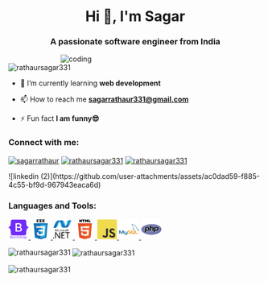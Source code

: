 <h1 align="center">Hi 👋, I'm Sagar</h1>
<h3 align="center">A passionate software engineer from India</h3>

<img align="right" alt="coding" width="400" src="https://user-images.githubusercontent.com/55389276/140866485-8fb1c876-9a8f-4d6a-98dc-08c4981eaf70.gif">

<p align="left"> <img src="https://komarev.com/ghpvc/?username=rathaursagar331&label=Profile%20views&color=0e75b6&style=flat" alt="rathaursagar331" /> </p>

- 🌱 I’m currently learning **web development**


- 📫 How to reach me **sagarrathaur331@gmail.com**

- ⚡ Fun fact **I am funny😎**

<h3 align="left">Connect with me:</h3>
<p align="left">
<a href="https://fb.com/sagarrathaur" target="blank"><img align="center" src="https://raw.githubusercontent.com/rahuldkjain/github-profile-readme-generator/master/src/images/icons/Social/facebook.svg" alt="sagarrathaur" height="30" width="40" /></a>
<a href="https://instagram.com/rathaursagar331" target="blank"><img align="center" src="https://raw.githubusercontent.com/rahuldkjain/github-profile-readme-generator/master/src/images/icons/Social/instagram.svg" alt="rathaursagar331" height="30" width="40" /></a>
  <a href="https://www.linkedin.com/in/sagarrathaur8287164387/" target="blank"><img align="center" src="" alt="rathaursagar331" height="30" width="40" /></a>
</p>![linkedin (2)](https://github.com/user-attachments/assets/ac0dad59-f885-4c55-bf9d-967943eaca6d)


<h3 align="left">Languages and Tools:</h3>
<p align="left"> <a href="https://getbootstrap.com" target="_blank" rel="noreferrer"> <img src="https://raw.githubusercontent.com/devicons/devicon/master/icons/bootstrap/bootstrap-plain-wordmark.svg" alt="bootstrap" width="40" height="40"/> </a> <a href="https://www.w3schools.com/css/" target="_blank" rel="noreferrer"> <img src="https://raw.githubusercontent.com/devicons/devicon/master/icons/css3/css3-original-wordmark.svg" alt="css3" width="40" height="40"/> </a> <a href="https://dotnet.microsoft.com/" target="_blank" rel="noreferrer"> <img src="https://raw.githubusercontent.com/devicons/devicon/master/icons/dot-net/dot-net-original-wordmark.svg" alt="dotnet" width="40" height="40"/> </a> <a href="https://www.w3.org/html/" target="_blank" rel="noreferrer"> <img src="https://raw.githubusercontent.com/devicons/devicon/master/icons/html5/html5-original-wordmark.svg" alt="html5" width="40" height="40"/> </a> <a href="https://developer.mozilla.org/en-US/docs/Web/JavaScript" target="_blank" rel="noreferrer"> <img src="https://raw.githubusercontent.com/devicons/devicon/master/icons/javascript/javascript-original.svg" alt="javascript" width="40" height="40"/> </a> <a href="https://www.mysql.com/" target="_blank" rel="noreferrer"> <img src="https://raw.githubusercontent.com/devicons/devicon/master/icons/mysql/mysql-original-wordmark.svg" alt="mysql" width="40" height="40"/> </a> <a href="https://www.php.net" target="_blank" rel="noreferrer"> <img src="https://raw.githubusercontent.com/devicons/devicon/master/icons/php/php-original.svg" alt="php" width="40" height="40"/> </a> </p>

<p><img align="left" src="https://github-readme-stats.vercel.app/api/top-langs?username=rathaursagar331&show_icons=true&locale=en&layout=compact" alt="rathaursagar331" /></p>

<p>&nbsp;<img align="center" src="https://github-readme-stats.vercel.app/api?username=rathaursagar331&show_icons=true&locale=en" alt="rathaursagar331" /></p>

<p><img align="center" src="https://github-readme-streak-stats.herokuapp.com/?user=rathaursagar331&" alt="rathaursagar331" /></p>

